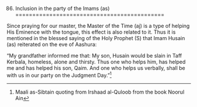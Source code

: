 86. Inclusion in the party of the Imams (as)
============================================

Since praying for our master, the Master of the Time (aj) is a type of
helping His Eminence with the tongue, this effect is also related to it.
Thus it is mentioned in the blessed saying of the Holy Prophet (S) that
Imam Husain (as) reiterated on the eve of Aashura:

“My grandfather informed me that: My son, Husain would be slain in Taff
Kerbala, homeless, alone and thirsty. Thus one who helps him, has helped
me and has helped his son, Qaim. And one who helps us verbally, shall be
with us in our party on the Judgment Day.”[^1]

[^1]: Maali as-Sibtain quoting from Irshaad al-Quloob from the book
Noorul Ain


